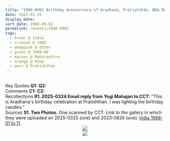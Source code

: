 ```yaml
---
title: "1988-0902 Birthday Anniversary of Aradhana, Pratiṣhṭhān, NDA Road, Warje, Pune, Maharashtra, India"
date: 2025-03-25
display_date: 
sort_date: 1988-09-02
permalink: /events/1988-0902
tags:
  - brown @ India
  - crimson @ 1988
  - deeppink @ Other
  - green @ 1988-09
  - maroon @ Maharashtra
  - orange @ Pune
  - peru @ Pratishthan
---
```


<br>

<wave-list>
  <list-title color="DarkSeaGreen" width="55">Key Quotes</list-title>
  <list-item color="BlanchedAlmond" width="280"><b>Q1:</b> <i></i></list-item>
  <list-item color="Lavender" width="280"><b>Q2:</b> <i></i></list-item>
</wave-list>

<br>

<wave-list>
  <list-title color="DarkSeaGreen" width="55">Comments</list-title>
  <list-item color="BlanchedAlmond" width="280"><b>C1:</b> <i></i></list-item>
  <list-item color="Lavender" width="280"><b>C2:</b> <i></i></list-item>
</wave-list>

<br>

<wave-list>
  <list-title color="DarkSeaGreen" width="65"> Recollections</list-title>
  <list-item color="BlanchedAlmond" width="280"><b>R1. 2025-0324 Email reply from Yogi Mahajan to CCT:</b> "This is Aradhana's birthday celebration at Pratishthan. I was lighting the birthday candles."</list-item>
</wave-list>

<br>

<wave-list>
  <list-title color="DarkSeaGreen" width="40">Sources</list-title>
  <list-item color="BlanchedAlmond"  width="280"><b>S1. Two Photos.</b> One scanned by CCT. Link to the gallery in which they were uploaded on 2025-0325 (one) and 2023-0826 (one): <a href="https://eternalmoments.smugmug.com/Countries/India/1988-01-to-11/">India 1988-01 to 11</a>.</list-item>
</wave-list>

<div style="text-align: center"><img src="https://pub-bcc3cbe9b1e94ba1ac28915f7a3900fa.r2.dev/1988-0902_Birthday_Anniversary_of_Aradhana_Pratishthan_NDA_Road_Warje_Pune_Maharashtra_India_01_(from_tif)_(Yogi_Mahajan_Collection).jpg" /></div>

<div style="text-align: center"><img src="https://pub-bcc3cbe9b1e94ba1ac28915f7a3900fa.r2.dev/1988-0902_Birthday_Anniversary_of_Aradhana_Pratishthan_NDA_Road_Warje_Pune_Maharashtra_India_02_(John_Watkinson_Collection).jpeg" /></div>
